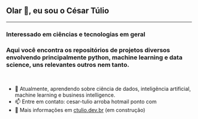 ## Olar 👋, eu sou o César Túlio
---
### Interessado em ciências e tecnologias em geral
### Aqui você encontra os repositórios de projetos diversos envolvendo principalmente python, machine learning e data science, uns relevantes outros nem tanto.
<br>

- 🌱 Atualmente, aprendendo sobre ciência de dados, inteligência artificial, machine learning e business intelligence. 
- 📫 Entre em contato: cesar-tulio arroba hotmail ponto com
- 📝  Mais informações em [ctulio.dev.br](http://ctulio.dev.br) (em construção)
<!--
**ctulio/ctulio** is a ✨ _special_ ✨ repository because its `README.md` (this file) appears on your GitHub profile.

Here are some ideas to get you started:

- 🔭 I’m currently working on ...
- 🌱 I’m currently learning ...
- 👯 I’m looking to collaborate on ...
- 🤔 I’m looking for help with ...
- 💬 Ask me about ...
- 📫 How to reach me: ...
- 😄 Pronouns: ...
- ⚡ Fun fact: ...
-->
